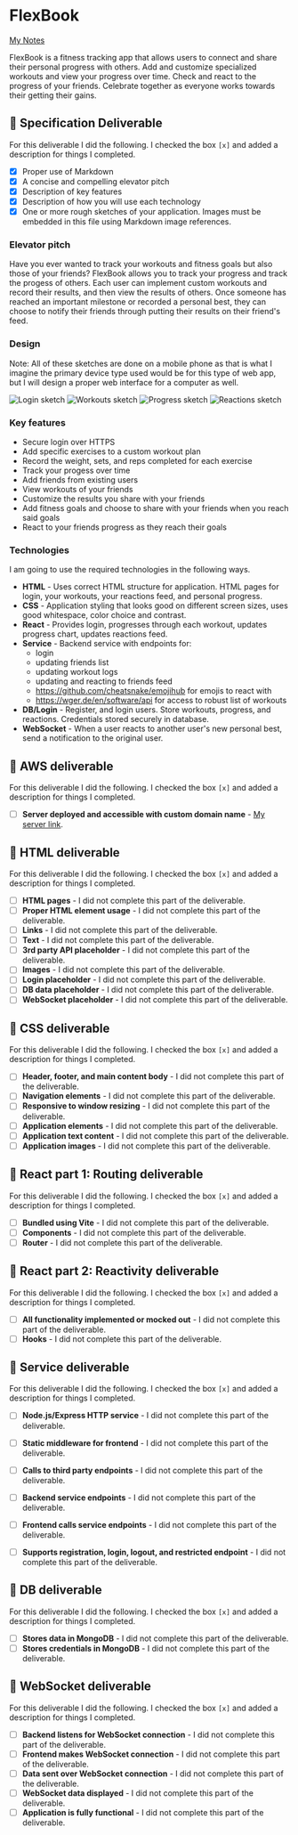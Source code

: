 # FlexBook

[My Notes](notes.md)

FlexBook is a fitness tracking app that allows users to connect and share their personal progress with others. Add and customize specialized workouts and view your progress over time. Check and react to the progress of your friends. Celebrate together as everyone works towards their getting their gains.


## 🚀 Specification Deliverable

For this deliverable I did the following. I checked the box `[x]` and added a description for things I completed.

- [x] Proper use of Markdown
- [x] A concise and compelling elevator pitch
- [x] Description of key features
- [x] Description of how you will use each technology
- [x] One or more rough sketches of your application. Images must be embedded in this file using Markdown image references.

### Elevator pitch

Have you ever wanted to track your workouts and fitness goals but also those of your friends? FlexBook allows you to track your progress and track the progess of others. Each user can implement custom workouts and record their results, and then view the results of others. Once someone has reached an important milestone or recorded a personal best, they can choose to notify their friends through putting their results on their friend's feed.

### Design

Note: All of these sketches are done on a mobile phone as that is what I imagine the primary device type used would be for this type of web app, but I will design a proper web interface for a computer as well.

![Login sketch](images/Login.png)
![Workouts sketch](images/Workouts.png)
![Progress sketch](images/Progress.png)
![Reactions sketch](images/Reactions.png)



### Key features

- Secure login over HTTPS
- Add specific exercises to a custom workout plan
- Record the weight, sets, and reps completed for each exercise
- Track your progess over time
- Add friends from existing users
- View workouts of your friends
- Customize the results you share with your friends
- Add fitness goals and choose to share with your friends when you reach said goals
- React to your friends progress as they reach their goals


### Technologies

I am going to use the required technologies in the following ways.

- **HTML** - Uses correct HTML structure for application. HTML pages for login, your workouts, your reactions feed, and personal progress.
- **CSS** - Application styling that looks good on different screen sizes, uses good whitespace, color choice and contrast.
- **React** - Provides login, progresses through each workout, updates progress chart, updates reactions feed.
- **Service** - Backend service with endpoints for:
  - login
  - updating friends list
  - updating workout logs
  - updating and reacting to friends feed
  - https://github.com/cheatsnake/emojihub for emojis to react with 
  - https://wger.de/en/software/api for access to robust list of workouts
- **DB/Login** - Register, and login users. Store workouts, progress, and reactions. Credentials stored securely in database.
- **WebSocket** - When a user reacts to another user's new personal best, send a notification to the original user.

## 🚀 AWS deliverable

For this deliverable I did the following. I checked the box `[x]` and added a description for things I completed.

- [ ] **Server deployed and accessible with custom domain name** - [My server link](https://yourdomainnamehere.click).

## 🚀 HTML deliverable

For this deliverable I did the following. I checked the box `[x]` and added a description for things I completed.

- [ ] **HTML pages** - I did not complete this part of the deliverable.
- [ ] **Proper HTML element usage** - I did not complete this part of the deliverable.
- [ ] **Links** - I did not complete this part of the deliverable.
- [ ] **Text** - I did not complete this part of the deliverable.
- [ ] **3rd party API placeholder** - I did not complete this part of the deliverable.
- [ ] **Images** - I did not complete this part of the deliverable.
- [ ] **Login placeholder** - I did not complete this part of the deliverable.
- [ ] **DB data placeholder** - I did not complete this part of the deliverable.
- [ ] **WebSocket placeholder** - I did not complete this part of the deliverable.

## 🚀 CSS deliverable

For this deliverable I did the following. I checked the box `[x]` and added a description for things I completed.

- [ ] **Header, footer, and main content body** - I did not complete this part of the deliverable.
- [ ] **Navigation elements** - I did not complete this part of the deliverable.
- [ ] **Responsive to window resizing** - I did not complete this part of the deliverable.
- [ ] **Application elements** - I did not complete this part of the deliverable.
- [ ] **Application text content** - I did not complete this part of the deliverable.
- [ ] **Application images** - I did not complete this part of the deliverable.

## 🚀 React part 1: Routing deliverable

For this deliverable I did the following. I checked the box `[x]` and added a description for things I completed.

- [ ] **Bundled using Vite** - I did not complete this part of the deliverable.
- [ ] **Components** - I did not complete this part of the deliverable.
- [ ] **Router** - I did not complete this part of the deliverable.

## 🚀 React part 2: Reactivity deliverable

For this deliverable I did the following. I checked the box `[x]` and added a description for things I completed.

- [ ] **All functionality implemented or mocked out** - I did not complete this part of the deliverable.
- [ ] **Hooks** - I did not complete this part of the deliverable.

## 🚀 Service deliverable

For this deliverable I did the following. I checked the box `[x]` and added a description for things I completed.

- [ ] **Node.js/Express HTTP service** - I did not complete this part of the deliverable.
- [ ] **Static middleware for frontend** - I did not complete this part of the deliverable.
- [ ] **Calls to third party endpoints** - I did not complete this part of the deliverable.
- [ ] **Backend service endpoints** - I did not complete this part of the deliverable.
- [ ] **Frontend calls service endpoints** - I did not complete this part of the deliverable.
- [ ] **Supports registration, login, logout, and restricted endpoint** - I did not complete this part of the deliverable.


## 🚀 DB deliverable

For this deliverable I did the following. I checked the box `[x]` and added a description for things I completed.

- [ ] **Stores data in MongoDB** - I did not complete this part of the deliverable.
- [ ] **Stores credentials in MongoDB** - I did not complete this part of the deliverable.

## 🚀 WebSocket deliverable

For this deliverable I did the following. I checked the box `[x]` and added a description for things I completed.

- [ ] **Backend listens for WebSocket connection** - I did not complete this part of the deliverable.
- [ ] **Frontend makes WebSocket connection** - I did not complete this part of the deliverable.
- [ ] **Data sent over WebSocket connection** - I did not complete this part of the deliverable.
- [ ] **WebSocket data displayed** - I did not complete this part of the deliverable.
- [ ] **Application is fully functional** - I did not complete this part of the deliverable.
